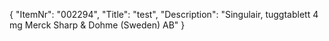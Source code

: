 {
  "ItemNr": "002294",
  "Title": "test",
  "Description": "Singulair, tuggtablett 4 mg Merck Sharp & Dohme (Sweden) AB"
}